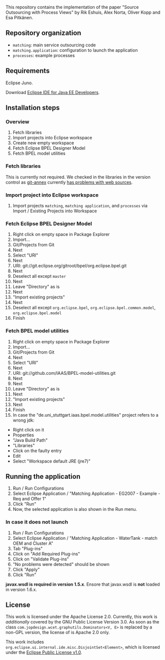 This repository contains the implementation of the paper
"Source Outsourcing with Process Views"
by Rik Eshuis, Alex Norta, Oliver Kopp and Esa Pitkänen.

## Repository organization

* `matching`: main service outsourcing code
* `matching.application`: configuration to launch the application
* `processes`: example processes

## Requirements

Eclipse Juno.

Download [Eclipse IDE for Java EE Developers](http://www.eclipse.org/downloads/packages/eclipse-ide-java-ee-developers/junosr2).

## Installation steps

### Overview

1. Fetch libraries
1. Import projects into Eclipse workspace
1. Create new empty workspace
1. Fetch Eclipse BPEL Designer Model
1. Fetch BPEL model utilities

### Fetch libraries

This is currently not required. We checked in the libraries in the version control as [git-annex](http://git-annex.branchable.com/) currently [has problems with web sources](http://git-annex.branchable.com/bugs/__34__fatal:_bad_config_file__34__/).

### Import project into Eclipse workspace
1. Import projects `matching`, `matching application`, and `processes` via Import / Existing Projects into Workspace

### Fetch Eclipse BPEL Designer Model

1. Right click on empty space in Package Explorer
1. Import...
1. Git/Projects from Git
2. Next
3. Select "URI"
3. Next
4. URI: git://git.eclipse.org/gitroot/bpel/org.eclipse.bpel.git
5. Next
6. Deselect all except `master`
7. Next
8. Leave "Directory" as is
9. Next
10. "Import existing projects"
11. Next
11. Deselect all except `org.eclipse.bpel`, `org.eclipse.bpel.common.model`, `org.eclipse.bpel.model`
12. Finish

### Fetch BPEL model utilities
1. Right click on empty space in Package Explorer
1. Import...
1. Git/Projects from Git
2. Next
3. Select "URI"
3. Next
4. URI: git://github.com/IAAS/BPEL-model-utilities.git
5. Next
7. Next
8. Leave "Directory" as is
9. Next
10. "Import existing projects"
11. Next
12. Finish
13. In case the "de.uni_stuttgart.iaas.bpel.model.utilities" project refers to a wrong jdk:
 * Right click on it
 * Properties
 * "Java Build Path"
 * "Libraries"
 * Click on the faulty entry
 * Edit
 * Select "Workspace default JRE (jre7)"


## Running the application

1. Run / Run Configurations
2. Select Eclipse Application / "Matching Application - EG2007 - Example - Req and Offer 1" 
3. Click "Run"
4. Now, the selected application is also shown in the Run menu.

### In case it does not launch

1. Run / Run Configurations
2. Select Eclipse Application / "Matching Application - WaterTank - match OEM and Cluster A"
3. Tab "Plug-ins"
4. Click on "Add Required Plug-ins"
5. Click on "Validate Plug-ins"
6. "No problems were detected" should be shown
7. Click "Apply"
8. Click "Run"

**javax.wsdl is required in version 1.5.x**. Ensore that javax.wsdl is **not** loaded in version 1.6.x.

## License

This work is licensed under the Apache License 2.0.
Currently, this work is *additionally* covered by the GNU Public License Version 3.0. As soon as the class `com.jopdesign.wcet.graphutils.Dominators<V, E>` is replaced by a non-GPL version, the license of is Apache 2.0 only.

This work includes `org.eclipse.ui.internal.ide.misc.DisjointSet<Element>`, which is licensed under the [Eclipse Public License v1.0](http://www.eclipse.org/legal/epl-v10.html).